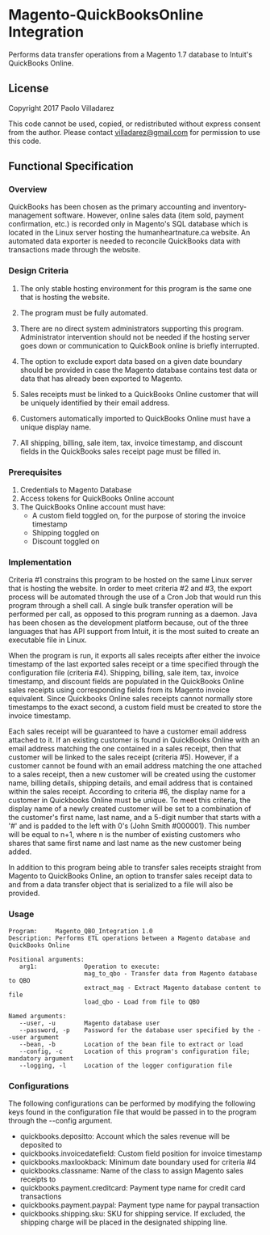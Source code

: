 # Magento-QuickBooksOnline Integration
Performs data transfer operations from a Magento 1.7 database to Intuit's QuickBooks Online. 


## License
Copyright 2017 Paolo Villadarez

This code cannot be used, copied, or redistributed without express consent from the author.
Please contact villadarez@gmail.com for permission to use this code.


## Functional Specification

### Overview
QuickBooks has been chosen as the primary accounting and inventory-management software. However,
online sales data (item sold, payment confirmation, etc.) is recorded only in Magento's SQL database
which is located in the Linux server hosting the humanheartnature.ca website. An automated data
exporter is needed to reconcile QuickBooks data with transactions made through the website.


### Design Criteria
1. The only stable hosting environment for this program is the same one that is hosting the website.

2. The program must be fully automated.

3. There are no direct system administrators supporting this program. Administrator intervention
   should not be needed if the hosting server goes down or communication to QuickBook online is
   briefly interrupted.

4. The option to exclude export data based on a given date boundary should be provided in case the
   Magento database contains test data or data that has already been exported to Magento.

5. Sales receipts must be linked to a QuickBooks Online customer that will be uniquely identified by
   their email address.

6. Customers automatically imported to QuickBooks Online must have a unique display name.

7. All shipping, billing, sale item, tax, invoice timestamp, and discount fields in the QuickBooks
   sales receipt page must be filled in.


### Prerequisites
1. Credentials to Magento Database
2. Access tokens for QuickBooks Online account
3. The QuickBooks Online account must have:
   - A custom field toggled on, for the purpose of storing the invoice timestamp
   - Shipping toggled on
   - Discount toggled on


### Implementation
Criteria #1 constrains this program to be hosted on the same Linux server that is hosting the
website. In order to meet criteria #2 and #3, the export process will be automated through the use
of a Cron Job that would run this program through a shell call. A single bulk transfer operation
will be performed per call, as opposed to this program running as a daemon. Java has been chosen as
the development platform because, out of the three languages that has API support from Intuit, it is
the most suited to create an executable file in Linux.

When the program is run, it exports all sales receipts after either the invoice timestamp of the
last exported sales receipt or a time specified through the configuration file (criteria #4).
Shipping, billing, sale item, tax, invoice timestamp, and discount fields are populated in the
QuickBooks Online sales receipts using corresponding fields from its Magento invoice equivalent.
Since Quickbooks Online sales receipts cannot normally store timestamps to the exact second, a
custom field must be created to store the invoice timestamp.

Each sales receipt will be guaranteed to have a customer email address attached to it. If an
existing customer is found in QuickBooks Online with an email address matching the one contained in
a sales receipt, then that customer will be linked to the sales receipt (criteria #5). However, if a
customer cannot be found with an email address matching the one attached to a sales receipt, then a
new customer will be created using the customer name, billing details, shipping details, and email
address that is contained within the sales receipt. According to criteria #6, the display name for a
customer in Quickbooks Online must be unique. To meet this criteria, the display name of a newly
created customer will be set to a combination of the customer's first name, last name, and a 5-digit
number that starts with a '#' and is padded to the left with 0's (John Smith #000001). This number
will be equal to n+1, where n is the number of existing customers who shares that same first name
and last name as the new customer being added.

In addition to this program being able to transfer sales receipts straight from Magento to
QuickBooks Online, an option to transfer sales receipt data to and from a data transfer object that
is serialized to a file will also be provided.

### Usage
```
Program:     Magento_QBO_Integration 1.0
Description: Performs ETL operations between a Magento database and QuickBooks Online

Positional arguments:
   arg1:             Operation to execute:
                     mag_to_qbo - Transfer data from Magento database to QBO
                     extract_mag - Extract Magento database content to file
                     load_qbo - Load from file to QBO

Named arguments:
   --user, -u        Magento database user
   --password, -p    Password for the database user specified by the --user argument
   --bean, -b        Location of the bean file to extract or load
   --config, -c      Location of this program's configuration file; mandatory argument
   --logging, -l     Location of the logger configuration file
```


### Configurations
The following configurations can be performed by modifying the following keys found in the
configuration file that would be passed in to the program through the --config argument.

- quickbooks.depositto:          Account which the sales revenue will be deposited to
- quickbooks.invoicedatefield:   Custom field position for invoice timestamp
- quickbooks.maxlookback:        Minimum date boundary used for criteria #4
- quickbooks.classname:          Name of the class to assign Magento sales receipts to
- quickbooks.payment.creditcard: Payment type name for credit card transactions
- quickbooks.payment.paypal:     Payment type name for paypal transaction
- quickbooks.shipping.sku:       SKU for shipping service. If excluded, the shipping charge will be
                                 placed in the designated shipping line.
